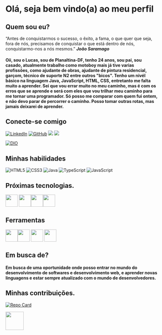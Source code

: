 # Olá, seja bem vindo(a) ao meu perfil

## Quem sou eu?

“Antes de conquistarmos o sucesso, o êxito, a fama, o que quer que seja, fora de nós, precisamos de conquistar o que está dentro de nós, conquistarmo-nos a nós mesmos.”
 ***João Saramago***

#### Oii, sou o Lucas, sou de Planaltina-DF, tenho 24 anos, sou pai, sou casado, atualmente trabalho como motoboy mais já tive varias profissões, como ajudante de obras, ajudante de pintura residencial, garçom, técnico de suporte N2 entre outros "bicos". Tenho um nivél básico na linguagem Java, JavaScript, HTML, CSS, entretanto me falta muito a aprender. Sei que vou errar muito no meu caminho, mas é com os erros que se aprende e será com eles que vou trilhar meu caminho para me tornar uma programador. Só posso me comparar com quem fui ontem, e não devo parar de percorrer o caminho. Posso tomar outras rotas, mas jamais deixarei de aprender. 




## Conecte-se comigo
[![LinkedIn](https://img.shields.io/badge/LinkedIn-550063?style=for-the-badge&logo=linkedin)](https://www.linkedin.com/in/lucas-lael/)
[![GitHub](https://img.shields.io/badge/GitHub-550063?style=for-the-badge&logo=github&logoColor=white)](https://github.com/LucasLaeldev)
<a href="https://wa.me/5561992609502" target="_blank"><img src="https://img.shields.io/badge/WhatsApp-25D366?style=for-the-badge&logo=whatsapp&logoColor=white"></a>
<a href = "mailto: lucaslaellael@hotmail.com"><img src="https://img.shields.io/badge/Gmail-D14836?style=for-the-badge&logo=gmail&logoColor=white" target="_blank"></a>


[![DIO](https://hermes.digitalinnovation.one/assets/diome/logo-full.svg)](https://www.dio.me/users/lucaslaellael)


## Minhas habilidades
![HTML5](https://img.shields.io/badge/HTML5-000?style=for-the-badge&logo=html5)
![CSS3](https://img.shields.io/badge/CSS3-000?style=for-the-badge&logo=css3&logoColor=264CE4)
![Java](https://img.shields.io/badge/Java-000?style=for-the-badge&logo=java)
	![TypeScript](https://img.shields.io/badge/TypeScript-000?style=for-the-badge&logo=typescript)
    	![JavaScript](https://img.shields.io/badge/JavaScript-000?style=for-the-badge&logo=javascript)
        
## Próximas tecnologias.

<img src="https://cdn.jsdelivr.net/gh/devicons/devicon/icons/react/react-original.svg" width="40" height="40"/> <img src="https://cdn.jsdelivr.net/gh/devicons/devicon/icons/typescript/typescript-original.svg" width="40" height="40"/><img src="https://cdn.jsdelivr.net/gh/devicons/devicon/icons/postgresql/postgresql-plain.svg" width="40" height="40"/><img src="https://cdn.jsdelivr.net/gh/devicons/devicon/icons/django/django-plain.svg" width="40" height="40" /> 

## Ferramentas
<img src="https://cdn.jsdelivr.net/gh/devicons/devicon/icons/windows8/windows8-original.svg" width="40" height="40"/><img src="https://cdn.jsdelivr.net/gh/devicons/devicon/icons/git/git-plain.svg" width="40" height="40"/> <img src="https://cdn.jsdelivr.net/gh/devicons/devicon/icons/vscode/vscode-original.svg" width="40" height="40"/> <img src="https://cdn.jsdelivr.net/gh/devicons/devicon/icons/github/github-original.svg" width="40" height="40"/>
          

## Em busca de?

#### Em busca de uma oportunidade onde posso entrar no mundo do desenvolvimento de softwares e desenvolvimento web, e aprender novas linguagens e estar sempre atualizado com o mundo de desenvolvedores.

## Minhas contribuições.
[![Repo Card](https://github-readme-stats.vercel.app/api/pin/?username=LucasLaeldev&repo=dio-lab-open-source&bg_color=000&border_color=30A3DC&show_icons=true&icon_color=30A3DC&title_color=E94D5F&text_color=FFF)](https://github.com/LucasLaeldev/dio-lab-open-source)



<img src="https://emojipedia-us.s3.amazonaws.com/source/skype/289/vulcan-salute_1f596.png" width="60" height="60"/>
